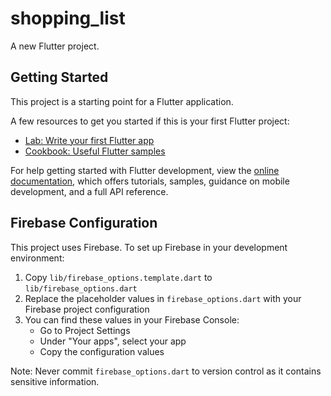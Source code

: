 # shopping_list

A new Flutter project.

## Getting Started

This project is a starting point for a Flutter application.

A few resources to get you started if this is your first Flutter project:

- [Lab: Write your first Flutter app](https://docs.flutter.dev/get-started/codelab)
- [Cookbook: Useful Flutter samples](https://docs.flutter.dev/cookbook)

For help getting started with Flutter development, view the
[online documentation](https://docs.flutter.dev/), which offers tutorials,
samples, guidance on mobile development, and a full API reference.

## Firebase Configuration

This project uses Firebase. To set up Firebase in your development environment:

1. Copy `lib/firebase_options.template.dart` to `lib/firebase_options.dart`
2. Replace the placeholder values in `firebase_options.dart` with your Firebase project configuration
3. You can find these values in your Firebase Console:
   - Go to Project Settings
   - Under "Your apps", select your app
   - Copy the configuration values

Note: Never commit `firebase_options.dart` to version control as it contains sensitive information.
